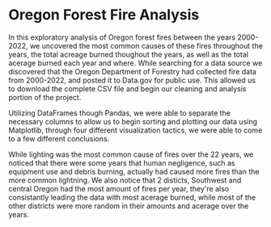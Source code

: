 # Oregon Forest Fire Analysis

In this exploratory analysis of Oregon forest fires between the years 2000-2022, we uncovered the most common causes of these fires throughout the years, the total acreage burned thoughout the years, as well as the total acerage burned each year and where. While searching for a data source we discovered that the Oregon Department of Forestry had collected fire data from 2000-2022, and posted it to Data.gov for public use. This allowed us to download the complete CSV file and begin our cleaning and analysis portion of the project.

Utilizing DataFrames though Pandas, we were able to separate the necessary columns to allow us to begin sorting and plotting our data using Matplotlib, through four different visualization tactics, we were able to come to a few different conclusions.

While lighting was the most common cause of fires over the 22 years, we noticed that there were some years that human negligence, such as equipment use and debris burning, actually had caused more fires than the more common lightning. We also notice that 2 disticts, Southwest and central Oregon had the most amount of fires per year, they're also consistantly leading the data with most acerage burned, while most of the other districts were more random in their amounts and acerage over the years.


